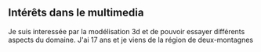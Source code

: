 ## **Intérêts dans le multimedia**
Je suis interessée par la modélisation 3d et de pouvoir essayer différents aspects du domaine.
J'ai 17 ans et je viens de la région de deux-montagnes
